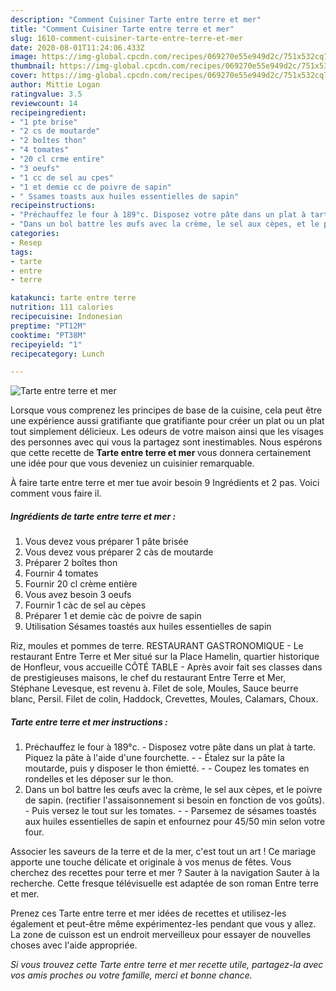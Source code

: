```yaml
---
description: "Comment Cuisiner Tarte entre terre et mer"
title: "Comment Cuisiner Tarte entre terre et mer"
slug: 1610-comment-cuisiner-tarte-entre-terre-et-mer
date: 2020-08-01T11:24:06.433Z
image: https://img-global.cpcdn.com/recipes/069270e55e949d2c/751x532cq70/tarte-entre-terre-et-mer-photo-principale-de-la-recette.jpg
thumbnail: https://img-global.cpcdn.com/recipes/069270e55e949d2c/751x532cq70/tarte-entre-terre-et-mer-photo-principale-de-la-recette.jpg
cover: https://img-global.cpcdn.com/recipes/069270e55e949d2c/751x532cq70/tarte-entre-terre-et-mer-photo-principale-de-la-recette.jpg
author: Mittie Logan
ratingvalue: 3.5
reviewcount: 14
recipeingredient:
- "1 pte brise"
- "2 cs de moutarde"
- "2 boîtes thon"
- "4 tomates"
- "20 cl crme entire"
- "3 oeufs"
- "1 cc de sel au cpes"
- "1 et demie cc de poivre de sapin"
- " Ssames toasts aux huiles essentielles de sapin"
recipeinstructions:
- "Préchauffez le four à 189°c. Disposez votre pâte dans un plat à tarte. Piquez la pâte à l&#39;aide d&#39;une fourchette.  Étalez sur la pâte la moutarde, puis y disposer le thon émietté.  Coupez les tomates en rondelles et les déposer sur le thon."
- "Dans un bol battre les œufs avec la crème, le sel aux cèpes, et le poivre de sapin. (rectifier l&#39;assaisonnement si besoin en fonction de vos goûts). Puis versez le tout sur les tomates.  Parsemez de sésames toastés aux huiles essentielles de sapin et enfournez pour 45/50 min selon votre four."
categories:
- Resep
tags:
- tarte
- entre
- terre

katakunci: tarte entre terre 
nutrition: 111 calories
recipecuisine: Indonesian
preptime: "PT12M"
cooktime: "PT38M"
recipeyield: "1"
recipecategory: Lunch

---
```



![Tarte entre terre et mer](https://img-global.cpcdn.com/recipes/069270e55e949d2c/751x532cq70/tarte-entre-terre-et-mer-photo-principale-de-la-recette.jpg)

Lorsque vous comprenez les principes de base de la cuisine, cela peut être une expérience aussi gratifiante que gratifiante pour créer un plat ou un plat tout simplement délicieux. Les odeurs de votre maison ainsi que les visages des personnes avec qui vous la partagez sont inestimables. Nous espérons que cette recette de <strong> Tarte entre terre et mer </strong> vous donnera certainement une idée pour que vous deveniez un cuisinier remarquable.

<!--inarticleads1-->

À faire tarte entre terre et mer tue avoir besoin 9 Ingrédients et 2 pas. Voici comment vous faire il.

##### Ingrédients de tarte entre terre et mer :

1. Vous devez vous préparer 1 pâte brisée
1. Vous devez vous préparer 2 càs de moutarde
1. Préparer 2 boîtes thon
1. Fournir 4 tomates
1. Fournir 20 cl crème entière
1. Vous avez besoin 3 oeufs
1. Fournir 1 càc de sel au cèpes
1. Préparer 1 et demie càc de poivre de sapin
1. Utilisation  Sésames toastés aux huiles essentielles de sapin


Riz, moules et pommes de terre. RESTAURANT GASTRONOMIQUE - Le restaurant Entre Terre et Mer situé sur la Place Hamelin, quartier historique de Honfleur, vous accueille CÔTÉ TABLE - Après avoir fait ses classes dans de prestigieuses maisons, le chef du restaurant Entre Terre et Mer, Stéphane Levesque, est revenu à. Filet de sole, Moules, Sauce beurre blanc, Persil. Filet de colin, Haddock, Crevettes, Moules, Calamars, Choux. 

<!--inarticleads2-->

##### Tarte entre terre et mer instructions :

1. Préchauffez le four à 189°c. - Disposez votre pâte dans un plat à tarte. Piquez la pâte à l&#39;aide d&#39;une fourchette. -  - Étalez sur la pâte la moutarde, puis y disposer le thon émietté. -  - Coupez les tomates en rondelles et les déposer sur le thon.
1. Dans un bol battre les œufs avec la crème, le sel aux cèpes, et le poivre de sapin. (rectifier l&#39;assaisonnement si besoin en fonction de vos goûts). - Puis versez le tout sur les tomates. -  - Parsemez de sésames toastés aux huiles essentielles de sapin et enfournez pour 45/50 min selon votre four.


Associer les saveurs de la terre et de la mer, c&#39;est tout un art ! Ce mariage apporte une touche délicate et originale à vos menus de fêtes. Vous cherchez des recettes pour terre et mer ? Sauter à la navigation Sauter à la recherche. Cette fresque télévisuelle est adaptée de son roman Entre terre et mer. 

<!--inarticleads1-->

<p>
Prenez ces Tarte entre terre et mer idées de recettes et utilisez-les également et peut-être même expérimentez-les pendant que vous y allez. La zone de cuisson est un endroit merveilleux pour essayer de nouvelles choses avec l'aide appropriée.
</p>

<p>
<i>Si vous trouvez cette Tarte entre terre et mer recette utile, partagez-la avec vos amis proches ou votre famille, merci et bonne chance.</i>
</p>
